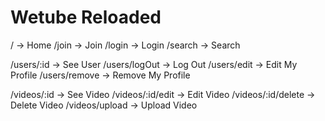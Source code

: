 # Wetube Reloaded

/ -> Home
/join -> Join
/login -> Login
/search -> Search

/users/:id -> See User
/users/logOut -> Log Out
/users/edit -> Edit My Profile
/users/remove -> Remove My Profile

/videos/:id -> See Video
/videos/:id/edit -> Edit Video
/videos/:id/delete -> Delete Video
/videos/upload -> Upload Video
